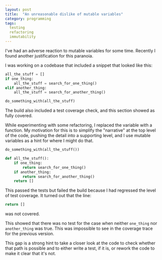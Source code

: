 ```yaml
---
layout: post
title:  "An unreasonable dislike of mutable variables"
category: programming
tags: 
  testing
  refactoring
  immutability
---
```


I've had an adverse reaction to mutable variables for some time. 
Recently I found another justification for this paranoia.

I was working on a codebase that included a snippet that looked like this:

```python
all_the_stuff = []
if one_thing:
    all_the_stuff = search_for_one_thing()
elif another_thing:
    all_the_stuff = search_for_another_thing()

do_something_with(all_the_stuff)
```
The build also included a test coverage check, and this section showed as fully covered.

While experimenting with some refactoring, I replaced the variable with a function. 
My motivation for this is to simplify the "narrative" at the top level of the code,
pushing the detail into a supporting level, and I use mutable variables as a hint 
for where I might do that.

```python
do_something_with(all_the_stuff())

def all_the_stuff():
    if one_thing:
        return search_for_one_thing()
    if another_thing:
        return search_for_another_thing()
    return []
```

This passed the tests but failed the build because I had regressed the level of test coverage. 
It turned out that the line: 
```python
return []
``` 
was not covered. 

This showed that there was no test for the case when 
neither `one_thing` nor `another_thing` was true. This was impossible to see 
in the coverage trace for the previous version.

This gap is a strong hint to take a closer look at the code
to check whether that path is possible and to either write a test, 
if it is, or rework the code to make it clear that it's not.

